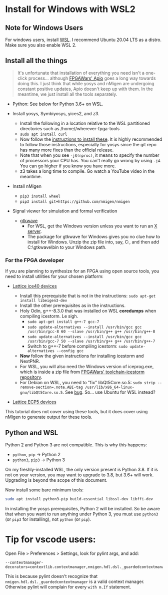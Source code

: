 # Install for Windows with WSL2

## Note for Windows Users

For windows users, install [WSL](https://docs.microsoft.com/en-us/windows/wsl/install-win10). I recommend Ubuntu 20.04 LTS as a distro. Make sure you also enable WSL 2.

## Install all the things

> It's unfortunate that installation of everything you need isn't a one-click process... although [FPGAWars' Apio](http://fpgawars.github.io/) goes a long way towards doing this. I just think that while yosys and nMigen are undergoing constant positive updates, Apio doesn't keep up with them. In the meantime, we just install all the tools separately.

* Python: See below for Python 3.6+ on WSL.

* Install yosys, Symbiyosys, yices2, and z3.
  * Install the following in a location relative to the WSL partitioned directories such as /home/<uname>/wherever-fpga-tools
  * `sudo apt install curl`
  * Now follow the [instructions to install these](https://symbiyosys.readthedocs.io/en/latest/install.html). It is highly recommended to follow those instructions, especially for yosys since the git repo has many more fixes than the official release.
  * Note that when you see `-j$(nproc)`, it means to specify the number of processors your CPU has. You can't really go wrong by using `-j4`. You can go higher if you know you have more.
  * z3 takes a long time to compile. Go watch a YouTube video in the meantime.

* Install nMigen
  * `pip3 install wheel`
  * `pip3 install git+https://github.com/nmigen/nmigen`

* Signal viewer for simulation and formal verification
  * [gtkwave](https://sourceforge.net/projects/gtkwave/)
    * For WSL, get the Windows version unless you want to run an [X server](https://medium.com/@japheth.yates/the-complete-wsl2-gui-setup-2582828f4577).
    * The package for gtkwave for Windows gives you no clue how to install for Windows. Unzip the zip file into, say, C:, and then add C:\gtkwave\bin to your Windows path.

### For the FPGA developer

If you are planning to synthesize for an FPGA using open source tools, you need to install utilities for your chosen platform:

* [Lattice ice40 devices](http://www.clifford.at/icestorm/)
  * Install this prerequisite that is not in the instructions: `sudo apt-get install libeigen3-dev`
  * Install the other prerequisites as in the instructions.
  * Holy Odin, g++-8.3.0 that was installed on WSL **coredumps** when compiling icestorm. Le sigh.
    * `sudo apt-get install g++-7 gcc-7`
    * `sudo update-alternatives --install /usr/bin/gcc gcc /usr/bin/gcc-8 60 --slave /usr/bin/g++ g++ /usr/bin/g++-8`
    * `sudo update-alternatives --install /usr/bin/gcc gcc /usr/bin/gcc-7 50 --slave /usr/bin/g++ g++ /usr/bin/g++-7`
    * Switch to g++-7 before compiling icestorm: `sudo update-alternatives --config gcc`
  * **Now** follow the given instructions for installing icestorm and NextPNR.
  * For WSL, you will also need the Windows version of iceprog.exe, which is inside a zip file from [FPGAWars' toolchain-icestorm repository](https://github.com/FPGAwars/toolchain-icestorm/releases).
  * For Debian on WSL, you need to "fix" libQt5Core.so.5: `sudo strip --remove-section=.note.ABI-tag /usr/lib/x86_64-linux-gnu/libQt5Core.so.5`. See [bug](https://github.com/Microsoft/WSL/issues/3023). So... use Ubuntu for WSL instead?

* [Lattice ECP5 devices](https://github.com/SymbiFlow/prjtrellis)

This tutorial does not cover using these tools, but it does cover using nMigen to generate output for these tools.

## Python and WSL

Python 2 and Python 3 are not compatible. This is why this happens:

* `python`, `pip` -> Python 2
* `python3`, `pip3` -> Python 3

On my freshly-installed WSL, the only version present is Python 3.8. If it is not on your version, you may want to upgrade to 3.8, but 3.6+ will work. Upgrading is beyond the scope of this document.

Now install some bare minimum tools:

```sh
sudo apt install python3-pip build-essential libssl-dev libffi-dev
```

In installing the yosys prerequisites, Python 2 will be installed. So be aware that when you want to run anything under Python 3, you must use `python3` (or `pip3` for installing), not `python` (or `pip`).

# Tip for vscode users:

Open File > Preferences > Settings, look for pylint args, and add:

```
--contextmanager-decorators=contextlib.contextmanager,nmigen.hdl.dsl._guardedcontextmanager
```

This is because pylint doesn't recognize that `nmigen.hdl.dsl._guardedcontextmanager` is a valid context manager. Otherwise pylint will complain for every `with m.If` statement.
